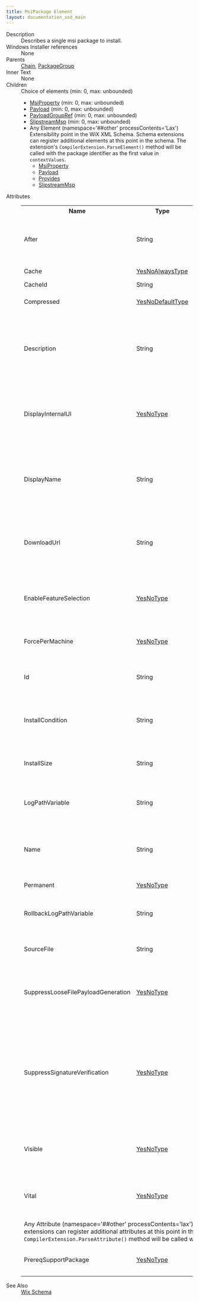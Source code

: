 ```yaml
---
title: MsiPackage Element
layout: documentation_xsd_main
---
```

<dl>
  <dt>Description</dt>
  <dd>Describes a single msi package to install.</dd>
  <dt>Windows Installer references</dt>
  <dd>None</dd>
  <dt>Parents</dt>
  <dd>
    <a href="../chain/">Chain</a>, <a href="../packagegroup/">PackageGroup</a></dd>
  <dt>Inner Text</dt>
  <dd>None</dd>
  <dt>Children</dt>
  <dd>Choice of elements (min: 0, max: unbounded)<ul><li><a href="../msiproperty/">MsiProperty</a> (min: 0, max: unbounded)</li><li><a href="../payload/">Payload</a> (min: 0, max: unbounded)</li><li><a href="../payloadgroupref/">PayloadGroupRef</a> (min: 0, max: unbounded)</li><li><a href="../slipstreammsp/">SlipstreamMsp</a> (min: 0, max: unbounded)</li><li><span class="extension">Any Element (namespace='##other' processContents='Lax')                Extensibility point in the WiX XML Schema.  Schema extensions can register additional               elements at this point in the schema.  The extension's               <code><nobr>CompilerExtension.ParseElement()</nobr></code>               method will be called with the package identifier as the first value in               <code>contextValues</code>.             </span><ul><li><a href="../msiproperty/">MsiProperty</a></li><li><a href="../payload/">Payload</a></li><li><a href="../../dependency/provides" class="extension">Provides</a></li><li><a href="../slipstreammsp/">SlipstreamMsp</a></li></ul></li></ul></dd>
  <dt>Attributes</dt>
  <dd>
    <table cellspacing="0" cellpadding="0" class="schema">
      <tr>
        <th width="15%">Name</th>
        <th width="15%">Type</th>
        <th width="65%">Description</th>
        <th width="15%">Required</th>
      </tr>
      <tr>
        <td>After</td>
        <td>String</td>
        <td>             The identifier of another package that this one should be installed after. By default the After             attribute is set to the previous sibling package in the Chain or PackageGroup element. If this             attribute is specified ensure that a cycle is not created explicitly or implicitly.         </td>
        <td>&nbsp;</td>
      </tr>
      <tr>
        <td>Cache</td>
        <td><a href="../simple_type_yesnoalwaystype/">YesNoAlwaysType</a></td>
        <td>Whether to cache the package. The default is "yes".</td>
        <td>&nbsp;</td>
      </tr>
      <tr>
        <td>CacheId</td>
        <td>String</td>
        <td>The identifier to use when caching the package.</td>
        <td>&nbsp;</td>
      </tr>
      <tr>
        <td>Compressed</td>
        <td><a href="../simple_type_yesnodefaulttype/">YesNoDefaultType</a></td>
        <td>Whether the package payload should be embedded in a container or left as an external payload.</td>
        <td>&nbsp;</td>
      </tr>
      <tr>
        <td>Description</td>
        <td>String</td>
        <td>           Specifies the description to place in the bootstrapper application data manifest for the package. By default, ExePackages           use the FileName field from the version information, MsiPackages use the ARPCOMMENTS property, and MspPackages use           the Description patch metadata property. Other package types must use this attribute to define a description in the           bootstrapper application data manifest.         </td>
        <td>&nbsp;</td>
      </tr>
      <tr>
        <td>DisplayInternalUI</td>
        <td><a href="../simple_type_yesnotype/">YesNoType</a></td>
        <td>             Specifies whether the bundle will show the UI authored into the msi package. The default is "no"             which means all information is routed to the bootstrapper application to provide a unified installation             experience. If "yes" is specified the UI authored into the msi package will be displayed on top of             any bootstrapper application UI.           </td>
        <td>&nbsp;</td>
      </tr>
      <tr>
        <td>DisplayName</td>
        <td>String</td>
        <td>           Specifies the display name to place in the bootstrapper application data manifest for the package. By default, ExePackages           use the ProductName field from the version information, MsiPackages use the ProductName property, and MspPackages use           the DisplayName patch metadata property. Other package types must use this attribute to define a display name in the           bootstrapper application data manifest.         </td>
        <td>&nbsp;</td>
      </tr>
      <tr>
        <td>DownloadUrl</td>
        <td>String</td>
        <td><p>The URL to use to download the package. The following substitutions are supported:</p><ul><li>{0} is replaced by the package Id.</li><li>{1} is replaced by the payload Id.</li><li>{2} is replaced by the payload file name.</li></ul></td>
        <td>&nbsp;</td>
      </tr>
      <tr>
        <td>EnableFeatureSelection</td>
        <td><a href="../simple_type_yesnotype/">YesNoType</a></td>
        <td>               Specifies whether the bundle will allow individual control over the installation state of Features inside               the msi package. Managing feature selection requires special care to ensure the install, modify, update and               uninstall behavior of the package is always correct. The default is "no".           </td>
        <td>&nbsp;</td>
      </tr>
      <tr>
        <td>ForcePerMachine</td>
        <td><a href="../simple_type_yesnotype/">YesNoType</a></td>
        <td>               Override the automatic per-machine detection of MSI packages and force the package to be per-machine.               The default is "no", which allows the tools to detect the expected value.           </td>
        <td>&nbsp;</td>
      </tr>
      <tr>
        <td>Id</td>
        <td>String</td>
        <td>             Identifier for this package, for ordering and cross-referencing. The default is the Name attribute             modified to be suitable as an identifier (i.e. invalid characters are replaced with underscores).         </td>
        <td>&nbsp;</td>
      </tr>
      <tr>
        <td>InstallCondition</td>
        <td>String</td>
        <td>A condition to evaluate before installing the package. The package will only be installed if the condition evaluates to true. If the condition evaluates to false and the bundle is being installed, repaired, or modified, the package will be uninstalled.</td>
        <td>&nbsp;</td>
      </tr>
      <tr>
        <td>InstallSize</td>
        <td>String</td>
        <td>             The size this package will take on disk in bytes after it is installed. By default, the binder will             calculate the install size by scanning the package (File table for MSIs, Payloads for EXEs)             and use the total for the install size of the package.         </td>
        <td>&nbsp;</td>
      </tr>
      <tr>
        <td>LogPathVariable</td>
        <td>String</td>
        <td>             Name of a Variable that will hold the path to the log file. An empty value will cause the variable to not             be set. The default is "WixBundleLog_[PackageId]" except for MSU packages which default to no logging.         </td>
        <td>&nbsp;</td>
      </tr>
      <tr>
        <td>Name</td>
        <td>String</td>
        <td>             The destination path and file name for this chain payload. Use this attribute to rename the             chain entry point or extract it into a subfolder. The default value is the file name from the             SourceFile attribute, if provided. At a minimum, the Name or SourceFile attribute must be specified.             The use of '..' directories is not allowed.         </td>
        <td>&nbsp;</td>
      </tr>
      <tr>
        <td>Permanent</td>
        <td><a href="../simple_type_yesnotype/">YesNoType</a></td>
        <td>             Specifies whether the package can be uninstalled. The default is "no".         </td>
        <td>&nbsp;</td>
      </tr>
      <tr>
        <td>RollbackLogPathVariable</td>
        <td>String</td>
        <td>             Name of a Variable that will hold the path to the log file used during rollback. An empty value will cause             the variable to not be set. The default is "WixBundleRollbackLog_[PackageId]" except for MSU packages which             default to no logging.         </td>
        <td>&nbsp;</td>
      </tr>
      <tr>
        <td>SourceFile</td>
        <td>String</td>
        <td>             Location of the package to add to the bundle. The default value is the Name attribute, if provided.             At a minimum, the SourceFile or Name attribute must be specified.         </td>
        <td>&nbsp;</td>
      </tr>
      <tr>
        <td>SuppressLooseFilePayloadGeneration</td>
        <td><a href="../simple_type_yesnotype/">YesNoType</a></td>
        <td>             This attribute has been deprecated. When the value is "yes", the Binder will not read the MSI package             to detect uncompressed files that would otherwise be automatically included in the Bundle as Payloads.             The resulting Bundle may not be able to install the MSI package correctly. The default is "no".           </td>
        <td>&nbsp;</td>
      </tr>
      <tr>
        <td>SuppressSignatureVerification</td>
        <td><a href="../simple_type_yesnotype/">YesNoType</a></td>
        <td>           By default, a Bundle will use the hash of a package to verify its contents. If this attribute is explicitly set to "no"           and the package is signed with an Authenticode signature the Bundle will verify the contents of the package using the           signature instead. Therefore, the default for this attribute could be considered to be "yes". It is unusual for "yes" to           be the default of an attribute. In this case, the default was changed in WiX v3.9 after experiencing real-world issues           with Windows verifying Authenticode signatures. Since the Authenticode signatures are no more secure than hashing the           packages directly, the default was changed.         </td>
        <td>&nbsp;</td>
      </tr>
      <tr>
        <td>Visible</td>
        <td><a href="../simple_type_yesnotype/">YesNoType</a></td>
        <td>             Specifies whether the MSI will be displayed in Programs and Features (also known as Add/Remove Programs). If "yes" is             specified the MSI package information will be displayed in Programs and Features. The default "no" indicates the MSI             will not be displayed.           </td>
        <td>&nbsp;</td>
      </tr>
      <tr>
        <td>Vital</td>
        <td><a href="../simple_type_yesnotype/">YesNoType</a></td>
        <td>             Specifies whether the package must succeed for the chain to continue. The default "yes"             indicates that if the package fails then the chain will fail and rollback or stop. If             "no" is specified then the chain will continue even if the package reports failure.         </td>
        <td>&nbsp;</td>
      </tr>
      <tr>
        <td colspan="4">
          <span class="extension">Any Attribute (namespace='##other' processContents='lax')              Extensibility point in the WiX XML Schema.  Schema extensions can register additional             attributes at this point in the schema.  The extension's             <code><nobr>CompilerExtension.ParseAttribute()</nobr></code>             method will be called with the package identifier in             <code><nobr>contextValues["PackageId"]</nobr></code>.         </span>
          <tr>
            <td>
              <span class="extension">PrereqSupportPackage</span>
            </td>
            <td><a href="../../bal/simple_type_yesnotype">YesNoType</a></td>
            <td>                 When set to "yes", the Prereq BA will plan the package to be installed if its InstallCondition is "true" or empty.              (http://schemas.microsoft.com/wix/BalExtension)</td>
            <td>&nbsp;</td>
          </tr>
        </td>
      </tr>
    </table>
  </dd>
  <dt>See Also</dt>
  <dd>
    <a href="../">Wix Schema</a>
  </dd>
</dl>
